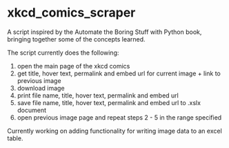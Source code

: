 # xkcd_comics_scraper
A script inspired by the Automate the Boring Stuff with Python book, bringing together some of the concepts learned.

The script currently does the following: 

1. open the main page of the xkcd comics
1. get title, hover text, permalink and embed url for current image + link to previous image
1. download image
1. print file name, title, hover text, permalink and embed url
1. save file name, title, hover text, permalink and embed url to .xslx document
1. open previous image page and repeat steps 2 - 5 in the range specified

Currently working on adding functionality for writing image data to an excel table.
